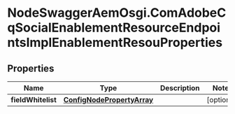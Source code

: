 # NodeSwaggerAemOsgi.ComAdobeCqSocialEnablementResourceEndpointsImplEnablementResouProperties

## Properties

Name | Type | Description | Notes
------------ | ------------- | ------------- | -------------
**fieldWhitelist** | [**ConfigNodePropertyArray**](ConfigNodePropertyArray.md) |  | [optional] 


